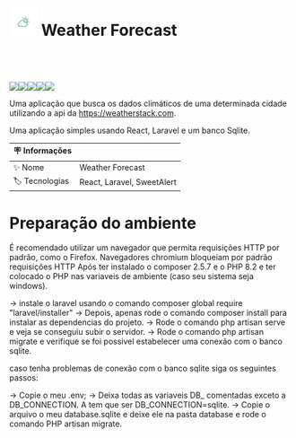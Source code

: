 
<header style='display:flex'>
  <h1>
     <img style='width:50px; height:50px; ' src='https://github.com/marcosgregorio/weather-forecast/blob/main/frontend-projeto/public/assets/weather.png?raw=true' />
    Weather Forecast </h1> 
</header>
<div style='display:flex'>
  <img src='https://img.shields.io/badge/NPM-v9.5.1-yellow' />
  <img src='https://img.shields.io/badge/NODE-v18.16.0-brightgreen' />
  <img src='https://img.shields.io/badge/PHP-v8.2.4-blueviolet' />
  <img src='https://img.shields.io/badge/Composer-v2.5.7-lightgrey' />
  <img src='https://img.shields.io/badge/Laravel%20Installer-v4.5.0-red' />
</div>

Uma aplicação que busca os dados climáticos de uma determinada
cidade utilizando a api da https://weatherstack.com. 

Uma aplicação simples usando React, Laravel e um banco Sqlite.

| :placard: Informações  |     |
| -------------  | --- |
| :sparkles: Nome        | Weather Forecast
| :label: Tecnologias | React, Laravel, SweetAlert

# Preparação do ambiente
É recomendado utilizar um navegador que permita requisições HTTP por padrão, como o Firefox. Navegadores chromium bloqueiam por padrão requisições HTTP
Após ter instalado o composer 2.5.7 e o PHP 8.2 e ter colocado
o PHP nas variaveis de ambiente (caso seu sistema seja windows).

  -> instale o laravel usando o comando composer global require "laravel/installer"
  -> Depois, apenas rode o comando composer install para instalar as dependencias do projeto.
  -> Rode o comando php artisan serve e veja se conseguiu subir o servidor.
  -> Rode o comando php artisan migrate e verifique se foi possivel estabelecer uma conexão
    com o banco sqlite.

caso tenha problemas de conexão com o banco sqlite siga os seguintes passos:

  -> Copie o meu .env;
  -> Deixa todas as variaveis DB_ comentadas exceto a DB_CONNECTION.
    A tem que ser DB_CONNECTION=sqlite.
  -> Copie o arquivo o meu database.sqlite e deixe ele na pasta database
    e rode o comando PHP artisan migrate.

## 

